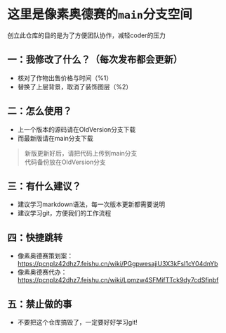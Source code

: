 # 这里是像素奥德赛的`main`分支空间
创立此仓库的目的是为了方便团队协作，减轻coder的压力
## 一：我修改了什么？（每次发布都会更新）
+ 核对了作物出售价格与时间（%1）  
+ 替换了上层背景，取消了装饰图层（%2）
## 二：怎么使用？
+ 上一个版本的源码请在OldVersion分支下载  
+ 而最新版请在main分支下载  
> 新版更新好后，请把代码上传到main分支  
代码备份放在OldVersion分支
## 三：有什么建议？
+ 建议学习markdown语法，每一次版本更新都需要说明  
+ 建议学习git，方便我们的工作流程
## 四：快捷跳转
+ 像素奥德赛策划案：https://pcnplz42dhz7.feishu.cn/wiki/PGgpwesajiU3X3kFsI1cY04dnYb  
+ 像素奥德赛代办：https://pcnplz42dhz7.feishu.cn/wiki/Lpmzw4SFMifTTck9dy7cdSfinbf
## 五：禁止做的事
+ 不要把这个仓库搞毁了，一定要好好学习git!